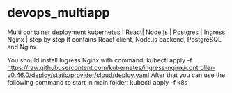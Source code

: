 # devops_multiapp

Multi container deployment kubernetes | React| Node.js | Postgres | Ingress Nginx | step by step
It contains React client, Node.js backend, PostgreSQL and Nginx

You should install Ingress Nginx with command:
kubectl apply -f https://raw.githubusercontent.com/kubernetes/ingress-nginx/controller-v0.46.0/deploy/static/provider/cloud/deploy.yaml
After that you can use the following command to start in main folder:
kubectl apply -f k8s